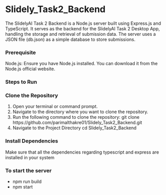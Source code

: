 # Slidely_Task2_Backend
<p>The SlidelyAI Task 2 Backend is a Node.js server built using Express.js and TypeScript. It serves as the backend for the SlidelyAI Task 2 Desktop App, handling the storage and retrieval of submission data. The server uses a JSON file (db.json) as a simple database to store submissions.</p>
<h3>Prerequisite</h3>
<p>Node.js: Ensure you have Node.js installed. You can download it from the Node.js official website.</p>

<h3>Steps to Run</h3>
<h3>
Clone the Repository
</h3>
<ol>
<li>Open your terminal or command prompt.</li>
<li>Navigate to the directory where you want to clone the repository.</li>
<li>Run the following command to clone the repository:
git clone https://github.com/parimalthakre01/Slidely_Task2_Backend.git
</li>
<li>Navigate to the Project Directory
cd Slidely_Task2_Backend
</li> 
</ol>
<h3>Install Dependencies</h3>
<p>Make sure that all the dependencies regarding typescript and express are installed in your system</p>

<h3>To start the server</h3>
<ul>
  <li>npm run build</li>
  <li>npm start</li>
</ul>
